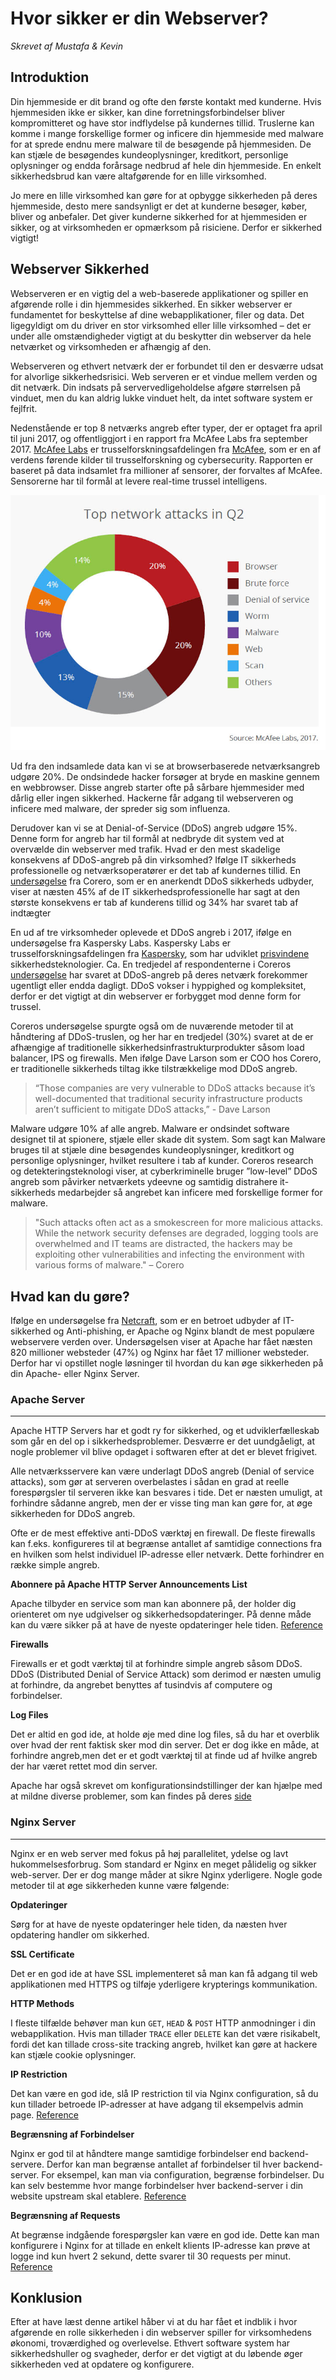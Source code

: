 # Hvor sikker er din Webserver?

_Skrevet af Mustafa & Kevin_

## Introduktion

Din hjemmeside er dit brand og ofte den første kontakt med kunderne. Hvis hjemmesiden ikke er sikker, kan dine forretningsforbindelser bliver kompromitteret og have stor indflydelse på kundernes tillid. Truslerne kan komme i mange forskellige former og inficere din hjemmeside med malware for at sprede endnu mere malware til de besøgende på hjemmesiden. De kan stjæle de besøgendes kundeoplysninger, kreditkort, personlige oplysninger og endda forårsage nedbrud af hele din hjemmeside. En enkelt sikkerhedsbrud kan være altafgørende for en lille virksomhed. 

Jo mere en lille virksomhed kan gøre for at opbygge sikkerheden på deres hjemmeside, desto mere sandsynligt er det at kunderne besøger, køber, bliver og anbefaler. Det giver kunderne sikkerhed for at hjemmesiden er sikker, og at virksomheden er opmærksom på risiciene. Derfor er sikkerhed vigtigt!  

## Webserver Sikkerhed

Webserveren er en vigtig del a web-baserede applikationer og spiller en afgørende rolle i din hjemmesides sikkerhed. En sikker webserver er fundamentet for beskyttelse af dine webapplikationer, filer og data. Det ligegyldigt om du driver en stor virksomhed eller lille virksomhed – det er under alle omstændigheder vigtigt at du beskytter din webserver da hele netværket og virksomheden er afhængig af den. 

Webserveren og ethvert netværk der er forbundet til den er desværre udsat for alvorlige sikkerhedsrisici. Web serveren er et vindue mellem verden og dit netværk. Din indsats på servervedligeholdelse afgøre størrelsen på vinduet, men du kan aldrig lukke vinduet helt, da intet software system er fejlfrit. 

Nedenstående er top 8 netværks angreb efter typer, der er optaget fra april til juni 2017, og offentliggjort i en rapport fra McAfee Labs fra september 2017. [McAfee Labs](https://www.mcafee.com/us/mcafee-labs.aspx) er trusselforskningsafdelingen fra [McAfee](https://www.mcafee.com/uk/index.html), som er en af verdens førende kilder til trusselforskning og cybersecurity. Rapporten er baseret på data indsamlet fra millioner af sensorer, der forvaltes af McAfee. Sensorerne har til formål at levere real-time trussel intelligens. 

![Text](https://github.com/HakimiX/UFO/blob/master/Models/webattacks.jpg)

Ud fra den indsamlede data kan vi se at browserbaserede netværksangreb udgøre 20%. De ondsindede hacker forsøger at bryde en maskine gennem en webbrowser. Disse angreb starter ofte på sårbare hjemmesider med dårlig eller ingen sikkerhed. Hackerne får adgang til webserveren og inficere med malware, der spreder sig som influenza. 

Derudover kan vi se at Denial-of-Service (DDoS) angreb udgøre 15%. Denne form for angreb har til formål at nedbryde dit system ved at overvælde din webserver med trafik. Hvad er den mest skadelige konsekvens af DDoS-angreb på din virksomhed? Ifølge IT sikkerheds professionelle og netværksoperatører er det tab af kundernes tillid. En [undersøgelse](https://www.corero.com/company/newsroom/press-releases/loss-of-customer-trust-and-decreased-revenues-most-damaging-consequences-of-ddos-attacks-according-to-it-security-pros-and-network-operators/) fra Corero, som er en anerkendt DDoS sikkerheds udbyder, viser at næsten 45% af de IT sikkerhedsprofessionelle har sagt at den største konsekvens er tab af kunderens tillid og 34% har svaret tab af indtægter

En ud af tre virksomheder oplevede et DDoS angreb i 2017, ifølge en undersøgelse fra Kaspersky Labs. Kaspersky Labs er trusselforskningsafdelingen fra [Kaspersky](https://www.kaspersky.dk/), som har udviklet [prisvindene](https://www.kaspersky.com/about/awards) sikkerhedsteknologier. Ca. En tredjedel af respondenterne i Coreros [undersøgelse](https://www.corero.com/company/newsroom/press-releases/loss-of-customer-trust-and-decreased-revenues-most-damaging-consequences-of-ddos-attacks-according-to-it-security-pros-and-network-operators/) har svaret at DDoS-angreb på deres netværk forekommer ugentligt eller endda dagligt. DDoS vokser i hyppighed og kompleksitet, derfor er det vigtigt at din webserver er forbygget mod denne form for trussel. 

Coreros undersøgelse spurgte også om de nuværende metoder til at håndtering af DDoS-truslen, og her har en tredjedel (30%) svaret at de er afhængige af traditionelle sikkerhedsinfrastrukturprodukter såsom load balancer, IPS og firewalls. Men ifølge Dave Larson som er COO hos Corero, er traditionelle sikkerheds tiltag ikke tilstrækkelige mod DDoS angreb. 


> “Those companies are very vulnerable to DDoS attacks because it’s well-documented  that traditional security infrastructure products aren’t sufficient to mitigate DDoS attacks,” - Dave Larson


Malware udgøre 10% af alle angreb. Malware er ondsindet software designet til at spionere, stjæle eller skade dit system. Som sagt kan Malware bruges til at stjæle dine besøgendes kundeoplysninger, kreditkort og personlige oplysninger, hvilket resultere i tab af kunder. Coreros research og detekteringsteknologi viser, at cyberkriminelle bruger ”low-level” DDoS angreb som påvirker netværkets ydeevne og samtidig distrahere it-sikkerheds medarbejder så angrebet kan inficere med forskellige former for malware. 


> "Such attacks often act as a smokescreen for more malicious attacks. While the network security defenses are degraded, logging tools are overwhelmed and IT teams are distracted, the hackers may be exploiting other vulnerabilities and infecting the environment with various forms of malware." – Corero


## Hvad kan du gøre?

Ifølge en undersøgelse fra [Netcraft](https://news.netcraft.com/archives/2017/01/12/january-2017-web-server-survey.html), som er en betroet udbyder af IT-sikkerhed og Anti-phishing, er Apache og Nginx blandt de mest populære webservere verden over. Undersøgelsen viser at Apache har fået næsten 820 millioner websteder (47%) og Nginx har fået 17 millioner websteder.  Derfor har vi opstillet nogle løsninger til hvordan du kan øge sikkerheden på din Apache- eller Nginx Server. 

### Apache Server
***

Apache HTTP Servers har et godt ry for sikkerhed, og et udviklerfælleskab som går en del op i sikkerhedsproblemer. Desværre er det uundgåeligt, at nogle problemer vil blive opdaget i softwaren efter at det er blevet frigivet.

Alle netværksservere kan være underlagt DDoS angreb (Denial of service attacks), som gør at serveren overbelastes i sådan en grad at reelle forespørgsler til serveren ikke kan besvares i tide. Det er næsten umuligt, at forhindre sådanne angreb, men der er visse ting man kan gøre for, at øge sikkerheden for DDoS angreb. 

Ofte er de mest effektive anti-DDoS værktøj en firewall. De fleste firewalls kan f.eks. konfigureres til at begrænse antallet af samtidige connections fra en hvilken som helst individuel IP-adresse eller netværk. Dette forhindrer en række simple angreb.

__Abonnere på Apache HTTP Server Announcements List__

Apache tilbyder en service som man kan abonnere på, der holder dig orienteret om nye udgivelser og sikkerhedsopdateringer. På denne måde kan du være sikker på at have de nyeste opdateringer hele tiden. [Reference](http://httpd.apache.org/lists.html#http-announce)

__Firewalls__

Firewalls er et godt værktøj til at forhindre simple angreb såsom DDoS. DDoS (Distributed Denial of Service Attack) som derimod er næsten umulig at forhindre, da angrebet benyttes af tusindvis af computere og forbindelser.

__Log Files__

Det er altid en god ide, at holde øje med dine log files, så du har et overblik over hvad der rent faktisk sker mod din server. Det er dog ikke en måde, at forhindre angreb,men det er et godt værktøj til at finde ud af hvilke angreb der har været rettet mod din server.

Apache har også skrevet om konfigurationsindstillinger der kan hjælpe med at mildne diverse problemer, som kan findes på deres [side](https://httpd.apache.org/docs/2.4/misc/security_tips.html
)

### Nginx Server
***

Nginx er en web server med fokus på høj parallelitet, ydelse og lavt hukommelsesforbrug. Som standard er Nginx en meget pålidelig og sikker web-server. Der er dog mange måder at sikre Nginx yderligere. Nogle gode metoder til at øge sikkerheden kunne være følgende:

__Opdateringer__

Sørg for at have de nyeste opdateringer hele tiden, da næsten hver opdatering handler om sikkerhed.

__SSL Certificate__

Det er en god ide at have SSL implementeret så man kan få adgang til web applikationen med HTTPS og tilføje yderligere krypterings kommunikation.

__HTTP Methods__

I fleste tilfælde behøver man kun `GET`, `HEAD` & `POST` HTTP anmodninger i din webapplikation. Hvis man tillader `TRACE` eller `DELETE` kan det være risikabelt, fordi det kan tillade cross-site tracking angreb, hvilket kan gøre at hackere kan stjæle cookie oplysninger.

__IP Restriction__

Det kan være en god ide, slå IP restriction til via Nginx configuration, så du kun tillader betroede IP-adresser at have adgang til eksempelvis admin page. [Reference](https://www.digitalocean.com/community/tutorials/how-to-secure-nginx-with-let-s-encrypt-on-ubuntu-16-04)

__Begrænsning af Forbindelser__

Nginx er god til at håndtere mange samtidige forbindelser end backend-servere. Derfor kan man begrænse antallet af forbindelser til hver backend-server. For eksempel, kan man via configuration, begrænse forbindelser. Du kan selv bestemme hvor mange forbindelser hver backend-server i din website upstream skal etablere. [Reference](https://www.nginx.com/blog/mitigating-ddos-attacks-with-nginx-and-nginx-plus/)

__Begrænsning af Requests__

At begrænse indgående forespørgsler kan være en god ide. Dette kan man konfigurere i Nginx for at tillade en enkelt klients IP-adresse kan prøve at logge ind kun hvert 2 sekund, dette svarer til 30 requests per minut. [Reference](https://www.nginx.com/blog/mitigating-ddos-attacks-with-nginx-and-nginx-plus/)


## Konklusion

Efter at have læst denne artikel håber vi at du har fået et indblik i hvor afgørende en rolle sikkerheden i din webserver spiller for virksomhedens økonomi, troværdighed og overlevelse. Ethvert software system har sikkerhedshuller og svagheder, derfor er det vigtigt at du løbende øger sikkerheden ved at opdatere og konfigurere.  

